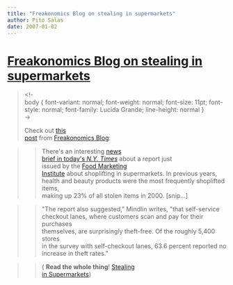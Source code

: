 ```yaml
---
title: "Freakonomics Blog on stealing in supermarkets"
author: Pito Salas
date: 2007-01-02
---
```

# [Freakonomics Blog on stealing in supermarkets](None)



>
> <!-  
>  body { font-variant: normal; font-weight: normal; font-size: 11pt; font-
> style: normal; font-family: Lucida Grande; line-height: normal }  
>  ->
>
> Check out [this  
>  post](<http://feeds.feedburner.com/~r/FreakonomicsBlog/~3/69311101/>) from
> [Freakonomics Blog](<http://www.freakonomics.com/blog>):
>

>> There's an interesting [news  
>  brief in today's _N.Y.
> Times_](<http://www.nytimes.com/2007/01/01/business/01drill.html?ex=1325307600&en=3b3245c625ca32b5&ei=5090&partner=rssuserland&emc=rss>)
> about a report just  
>  issued by the [Food Marketing  
>  Institute](<http://www.fmi.org/facts_figs/>) about shoplifting in
> supermarkets. In previous years,  
>  health and beauty products were the most frequently shoplifted items,  
>  making up 23% of all stolen items in 2000. [snip…]
>>

>> "The report also suggested," Mindlin writes, "that self-service  
>  checkout lanes, where customers scan and pay for their purchases  
>  themselves, are surprisingly theft-free. Of the roughly 5,400 stores  
>  in the survey with self-checkout lanes, 63.6 percent reported no  
>  increase in theft rates."
>

>> ( **Read the whole thing**! [Stealing  
>  in
> Supermarkets](<http://feeds.feedburner.com/~r/FreakonomicsBlog/~3/69311101/>))


